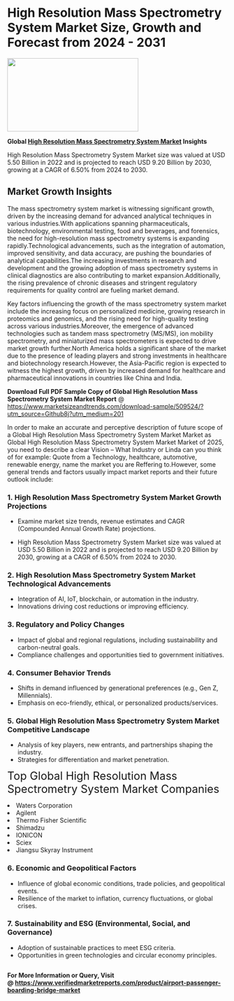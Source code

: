 <H1>High Resolution Mass Spectrometry System Market Size, Growth and Forecast from 2024 - 2031</H1><img class="aligncenter size-medium wp-image-584254" src="https://thirdeyenews.in/wp-content/uploads/2024/09/Global-Market-Research-300x168.jpeg" alt="" width="300" height="168" /><p><strong>Global&nbsp;<a href="https://www.marketsizeandtrends.com/download-sample/509524/?utm_source=Github8j?utm_medium=201">High Resolution Mass Spectrometry System Market</a> Insights</strong></p><p>High Resolution Mass Spectrometry System Market size was valued at USD 5.50 Billion in 2022 and is projected to reach USD 9.20 Billion by 2030, growing at a CAGR of 6.50% from 2024 to 2030.</p><p><h2>Market Growth Insights</h2> <p>The mass spectrometry system market is witnessing significant growth, driven by the increasing demand for advanced analytical techniques in various industries.With applications spanning pharmaceuticals, biotechnology, environmental testing, food and beverages, and forensics, the need for high-resolution mass spectrometry systems is expanding rapidly.Technological advancements, such as the integration of automation, improved sensitivity, and data accuracy, are pushing the boundaries of analytical capabilities.The increasing investments in research and development and the growing adoption of mass spectrometry systems in clinical diagnostics are also contributing to market expansion.Additionally, the rising prevalence of chronic diseases and stringent regulatory requirements for quality control are fueling market demand.</p> <p>Key factors influencing the growth of the mass spectrometry system market include the increasing focus on personalized medicine, growing research in proteomics and genomics, and the rising need for high-quality testing across various industries.Moreover, the emergence of advanced technologies such as tandem mass spectrometry (MS/MS), ion mobility spectrometry, and miniaturized mass spectrometers is expected to drive market growth further.North America holds a significant share of the market due to the presence of leading players and strong investments in healthcare and biotechnology research.However, the Asia-Pacific region is expected to witness the highest growth, driven by increased demand for healthcare and pharmaceutical innovations in countries like China and India.</p> <p><span class=""><strong>Download Full PDF Sample Copy of Global High Resolution Mass Spectrometry System Market Report</strong> @ <a href="https://www.marketsizeandtrends.com/download-sample/509524/?utm_source=Github8j?utm_medium=201" target="_blank">https://www.marketsizeandtrends.com/download-sample/509524/?utm_source=Github8j?utm_medium=201</a></span></p><p>In order to make an accurate and perceptive description of future scope of a Global&nbsp;High Resolution Mass Spectrometry System Market Market as Global&nbsp;High Resolution Mass Spectrometry System Market Market of 2025, you need to describe a clear Vision &ndash; What Industry or Linda can you think of for example: Quote from a Technology, healthcare, automotive, renewable energy, name the market you are Reffering to.However, some general trends and factors usually impact market reports and their future outlook include:</p><h3>1.&nbsp;<strong>High Resolution Mass Spectrometry System Market Growth Projections</strong></h3><ul><li>Examine market size trends, revenue estimates and CAGR (Compounded Annual Growth Rate) projections.</li><li><p>High Resolution Mass Spectrometry System Market size was valued at USD 5.50 Billion in 2022 and is projected to reach USD 9.20 Billion by 2030, growing at a CAGR of 6.50% from 2024 to 2030.</p></li></ul><h3>2.&nbsp;<strong>High Resolution Mass Spectrometry System Market Technological Advancements</strong></h3><ul><li>Integration of AI, IoT, blockchain, or automation in the industry.</li><li>Innovations driving cost reductions or improving efficiency.</li></ul><h3>3.&nbsp;<strong>Regulatory and Policy Changes</strong></h3><ul><li>Impact of global and regional regulations, including sustainability and carbon-neutral goals.</li><li>Compliance challenges and opportunities tied to government initiatives.</li></ul><h3>4.&nbsp;<strong>Consumer Behavior Trends</strong></h3><ul><li>Shifts in demand influenced by generational preferences (e.g., Gen Z, Millennials).</li><li>Emphasis on eco-friendly, ethical, or personalized products/services.</li></ul><h3>5.&nbsp;<strong>Global High Resolution Mass Spectrometry System Market Competitive Landscape</strong></h3><ul><li>Analysis of key players, new entrants, and partnerships shaping the industry.</li><li>Strategies for differentiation and market penetration.</li></ul><p data-pm-slice="1 1 []"><span style="color: inherit; font-family: inherit; font-size: 25px;">Top Global High Resolution Mass Spectrometry System Market Companies</span></p><div class="" data-test-id=""><p><li>Waters Corporation</li><li> Agilent</li><li> Thermo Fisher Scientific</li><li> Shimadzu</li><li> IONICON</li><li> Sciex</li><li> Jiangsu Skyray Instrument</li></p></div><h3>6.&nbsp;<strong>Economic and Geopolitical Factors</strong></h3><ul><li>Influence of global economic conditions, trade policies, and geopolitical events.</li><li>Resilience of the market to inflation, currency fluctuations, or global crises.</li></ul><h3>7.&nbsp;<strong>Sustainability and ESG (Environmental, Social, and Governance)</strong></h3><ul><li>Adoption of sustainable practices to meet ESG criteria.</li><li>Opportunities in green technologies and circular economy principles.</li></ul><h2><strong style="font-size: 14px;">For More Information or Query, Visit @&nbsp;</strong><a style="background-color: #ffffff; font-size: 14px;" href="https://www.marketsizeandtrends.com/report/high-resolution-mass-spectrometry-system-market/" target="_blank">https://www.verifiedmarketreports.com/product/airport-passenger-boarding-bridge-market</a></h2>